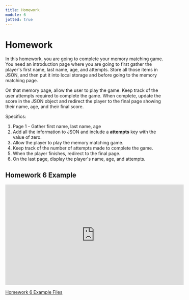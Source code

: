 ```yaml
---
title: Homework
module: 6
jotted: true
---
```


# Homework

In this homework, you are going to complete your memory matching game. You need an introduction page where you are going to first gather the player's first name, last name, age, and attempts.  Store all those items in JSON, and then put it into local storage and before going to the memory matching page.

On that memory page, allow the user to play the game.  Keep track of the user attempts required to complete the game.  When complete, update the score in the JSON object and redirect the player to the final page showing their name, age, and their final score.

Specifics:

1. Page 1 - Gather first name, last name, age
2. Add all the information to JSON and include a **attempts** key with the value of zero.
3. Allow the player to play the memory matching game.
4. Keep track of the number of attempts made to complete the game.
5. When the player finishes, redirect to the final page.
6. On the last page, display the player's name, age, and attempts.


## Homework 6 Example

<div class="embed-responsive embed-responsive-16by9"><iframe width="560" height="315" src="https://www.youtube.com/embed/qs4iTFZavqI" frameborder="0" allow="accelerometer; autoplay; encrypted-media; gyroscope; picture-in-picture" allowfullscreen></iframe></div>


[Homework 6 Example Files](https://github.com/Montana-Media-Arts/441-WebTech-Spring2021/tree/master/Week%206%20Examples/Homework%206%20Example)